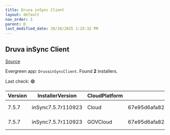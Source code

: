 ```yaml
---
title: Druva inSync Client
layout: default
nav_order: 2
parent: D
last_modified_date: 28/10/2025 1:25:32 PM
---
```


## Druva inSync Client

[Source](https://docs.druva.com/005_inSync_Client)

Evergreen app: `DruvainSyncClient`. Found **2** installers.

Last check: 🟢

| Version | InstallerVersion   | CloudPlatform | Md5sum                                   | Type | URI                                                                                                                                                                            |
| ------- | ------------------ | ------------- | ---------------------------------------- | ---- | ------------------------------------------------------------------------------------------------------------------------------------------------------------------------------ |
| 7.5.7   | inSync7.5.7r110923 | Cloud         | 67e95d6afa8260d8373d2c47f827676366cdb162 | msi  | [https://downloads.druva.com/downloads/inSync/Windows/7.5.7/inSync7.5.7r110923.msi](https://downloads.druva.com/downloads/inSync/Windows/7.5.7/inSync7.5.7r110923.msi)         |
| 7.5.7   | inSync7.5.7r110923 | GOVCloud      | 67e95d6afa8260d8373d2c47f827676366cdb162 | msi  | [https://downloads.druva.com/downloads/inSync/Windows/7.5.7_Gov/inSync7.5.7r110923.msi](https://downloads.druva.com/downloads/inSync/Windows/7.5.7_Gov/inSync7.5.7r110923.msi) |
